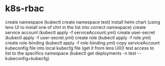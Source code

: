 # k8s-rbac
create namespace (kubectl create namespace test)
install helm chart (using lens UI to install one of chrt in the list into correct namespace)
create service account (kubectl apply -f serviceAccount.yml)
create user-secret (kubectl apply -f user-secret.yml)
create role (kubectl apply -f role.yml)
create role-binding (kubectl apply -f role-binding.yml)
copy serviceAccount kubeconfig file into local kubecfg file (get it from lens UI)()
test access to list to the specifics namespace (kubectl get deployments -n test --kubeconfig=kubecfg)
